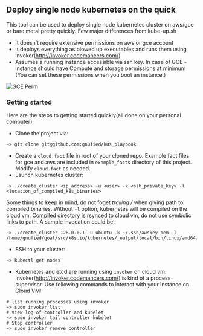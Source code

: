## Deploy single node kubernetes on the quick

This tool can be used to deploy single node kubernetes cluster on
aws/gce or bare metal pretty quickly. Few major differences from kube-up.sh

* It doesn't require extensive permissions on aws or gce account
* It deploys everything as blowed up executables and runs them using Invoker(http://invoker.codemancers.com/)
* Assumes a running instance accessible via ssh key. In case of GCE - instance should have Compute and storage
  permissions at minimum (You can set these permissions when you boot an instance.)

![GCE Perm](https://github.com/gnufied/k8s-playbook/raw/master/images/gce_perm.png "GCE perm")

### Getting started

Here are the steps to getting started quickly(all done on your personal computer).

* Clone the project via:

```
~> git clone git@github.com:gnufied/k8s_playbook
```
* Create a `cloud.fact` file in root of your cloned repo. Example fact files for gce and aws are
   included in `example_facts` directory of this project. Modify `cloud.fact` as needed.
* Launch kubernetes cluster:

```
~> ./create_cluster <ip_address> -u <user> -k <ssh_private_key> -l <location_of_compiled_k8s_binaries>
```

Some things to keep in mind, do not foget *trailing /* when giving path to compiled binaries. Without `-l`
option, kubernetes will be compiled on the cloud vm. Compiled directory is rsynced to cloud vm, do not use
symbolic links to path. A sample invocation could be:
```
~> ./create_cluster 128.0.0.1 -u ubuntu -k ~/.ssh/awskey.pem -l /home/gnufied/goal/src/k8s.io/kubernetes/_output/local/bin/linux/amd64/
```
* SSH to your cluster:

```
~> kubectl get nodes
```
* Kubernetes and etcd are running using `invoker` on cloud vm. Invoker(http://invoker.codemancers.com/) is kind of a process supervisor.
   Use following commands to interact with your instance on Cloud VM:

```
# list running processes using invoker
~> sudo invoker list
# View log of controller and kubelet
~> sudo invoker tail controller kubelet
# Stop controller
~> sudo invoker remove controller
```
